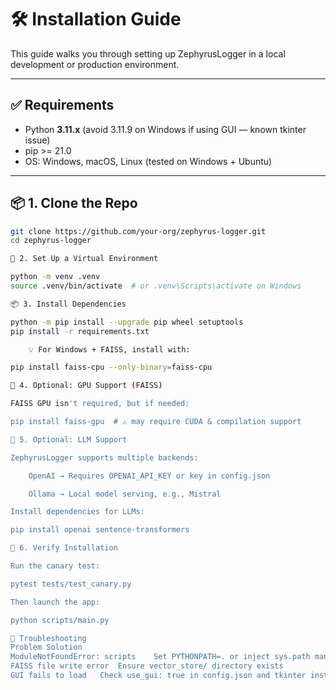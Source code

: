 # 🛠 Installation Guide

This guide walks you through setting up ZephyrusLogger in a local development or production environment.

---

## ✅ Requirements

- Python **3.11.x** (avoid 3.11.9 on Windows if using GUI — known tkinter issue)
- pip >= 21.0
- OS: Windows, macOS, Linux (tested on Windows + Ubuntu)

---

## 📦 1. Clone the Repo

```bash
git clone https://github.com/your-org/zephyrus-logger.git
cd zephyrus-logger

🐍 2. Set Up a Virtual Environment

python -m venv .venv
source .venv/bin/activate  # or .venv\Scripts\activate on Windows

📦 3. Install Dependencies

python -m pip install --upgrade pip wheel setuptools
pip install -r requirements.txt

    💡 For Windows + FAISS, install with:

pip install faiss-cpu --only-binary=faiss-cpu

💾 4. Optional: GPU Support (FAISS)

FAISS GPU isn't required, but if needed:

pip install faiss-gpu  # ⚠️ may require CUDA & compilation support

🧠 5. Optional: LLM Support

ZephyrusLogger supports multiple backends:

    OpenAI → Requires OPENAI_API_KEY or key in config.json

    Ollama → Local model serving, e.g., Mistral

Install dependencies for LLMs:

pip install openai sentence-transformers

🧪 6. Verify Installation

Run the canary test:

pytest tests/test_canary.py

Then launch the app:

python scripts/main.py

🧪 Troubleshooting
Problem	Solution
ModuleNotFoundError: scripts	Set PYTHONPATH=. or inject sys.path manually
FAISS file write error	Ensure vector_store/ directory exists
GUI fails to load	Check use_gui: true in config.json and tkinter installed